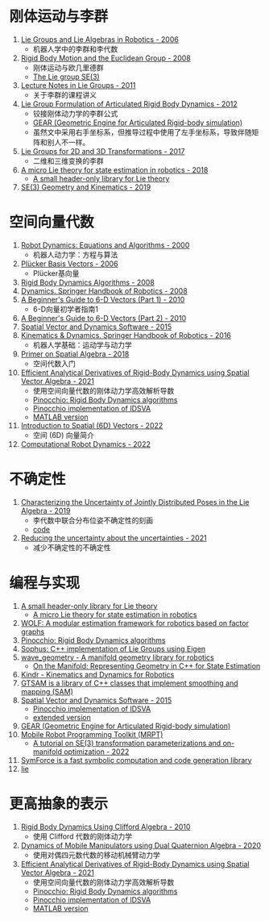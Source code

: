 # 刚体运动与李群

01. [Lie Groups and Lie Algebras in Robotics - 2006](https://www.researchgate.net/publication/226140062_Lie_Groups_and_Lie_Algebras_in_Robotics)
    + 机器人学中的李群和李代数
01. [Rigid Body Motion and the Euclidean Group - 2008](https://www.seas.upenn.edu/~meam620/notes/RigidBodyMotion3.pdf)
    + 刚体运动与欧几里德群
    + [The Lie group SE(3)](https://www.seas.upenn.edu/~meam620/slides/kinematicsI.pdf)
01. [Lecture Notes in Lie Groups - 2011](https://arxiv.org/abs/1104.1106)
    + 关于李群的课程讲义
01. [Lie Group Formulation of Articulated Rigid Body Dynamics - 2012](http://www.cs.cmu.edu/~junggon/tools/liegroupdynamics.pdf)
    + 铰接刚体动力学的李群公式
    + [GEAR (Geometric Engine for Articulated Rigid-body simulation)](http://www.cs.cmu.edu/~junggon/tools/gear.html)
    + 虽然文中采用右手坐标系，但推导过程中使用了左手坐标系，导致伴随矩阵和别人不一样。
01. [Lie Groups for 2D and 3D Transformations - 2017](http://ethaneade.com/lie.pdf)
    + 二维和三维变换的李群
01. [A micro Lie theory for state estimation in robotics - 2018](https://arxiv.org/abs/1812.01537)
    + [A small header-only library for Lie theory](https://github.com/artivis/manif)
01. [SE(3) Geometry and Kinematics - 2019](https://natanaso.github.io/ece276a2019/ref/ECE276A_12_SE3.pdf)

# 空间向量代数

01. [Robot Dynamics: Equations and Algorithms - 2000](http://royfeatherstone.org/abstracts.html#icra2000)
    + 机器人动力学：方程与算法
01. [Plücker Basis Vectors - 2006](http://royfeatherstone.org/abstracts.html#icra2006)
    + Plücker基向量
01. [Rigid Body Dynamics Algorithms - 2008](http://www.springer.com/it/book/9780387743141)
01. [Dynamics. Springer Handbook of Robotics - 2008](https://users.dimi.uniud.it/~antonio.dangelo/Robotica/2019/helper/Handbook-dynamics.pdf)
01. [A Beginner's Guide to 6-D Vectors (Part 1) - 2010](http://dx.doi.org/10.1109/MRA.2010.937853)
    + 6-D向量初学者指南1
01. [A Beginner's Guide to 6-D Vectors (Part 2) - 2010](http://dx.doi.org/10.1109/MRA.2010.939560)
01. [Spatial Vector and Dynamics Software - 2015](http://royfeatherstone.org/spatial/index.html)
01. [Kinematics & Dynamics. Springer Handbook of Robotics - 2016](https://link.springer.com/book/10.1007/978-3-319-32552-1)
    + 机器人学基础：运动学与动力学
01. [Primer on Spatial Algebra - 2018](https://jan.carius.io/assets/spatial_velocities/spatial_velocities.pdf)
    + 空间代数入门
01. [Efficient Analytical Derivatives of Rigid-Body Dynamics using Spatial Vector Algebra - 2021](https://arxiv.org/abs/2105.05102)
    + 使用空间向量代数的刚体动力学高效解析导数
    + [Pinocchio: Rigid Body Dynamics algorithms](https://github.com/stack-of-tasks/pinocchio)
    + [Pinocchio implementation of IDSVA](https://github.com/shubhamsingh91/pinocchio)
    + [MATLAB version](https://github.com/ROAM-Lab-ND/spatial_v2_extended)
01. [Introduction to Spatial (6D) Vectors - 2022](http://royfeatherstone.org/teaching/IntroSpVec2022.zip)
    + 空间 (6D) 向量简介
01. [Computational Robot Dynamics - 2022](http://royfeatherstone.org/teaching/CompuRobDyn2022.zip)

# 不确定性

01. [Characterizing the Uncertainty of Jointly Distributed Poses in the Lie Algebra - 2019](https://arxiv.org/abs/1906.07795)
    + 李代数中联合分布位姿不确定性的刻画
    + [code](https://bitbucket.org/jmangelson/lie)
01. [Reducing the uncertainty about the uncertainties - 2021](https://gtsam.org/2021/02/23/uncertainties-part1.html)
    + 减少不确定性的不确定性

# 编程与实现

01. [A small header-only library for Lie theory](https://github.com/artivis/manif)
    + [A micro Lie theory for state estimation in robotics](https://arxiv.org/abs/1812.01537)
01. [WOLF: A modular estimation framework for robotics based on factor graphs](https://arxiv.org/abs/2110.12919)
01. [Pinocchio: Rigid Body Dynamics algorithms](https://github.com/stack-of-tasks/pinocchio)
01. [Sophus: C++ implementation of Lie Groups using Eigen](https://github.com/strasdat/Sophus)
01. [wave_geometry - A manifold geometry library for robotics](https://github.com/wavelab/wave_geometry)
    + [On the Manifold: Representing Geometry in C++ for State Estimation](https://uwspace.uwaterloo.ca/handle/10012/14264)
01. [Kindr - Kinematics and Dynamics for Robotics](https://github.com/anybotics/kindr)
01. [GTSAM is a library of C++ classes that implement smoothing and mapping (SAM)](https://github.com/borglab/gtsam)
01. [Spatial Vector and Dynamics Software - 2015](http://royfeatherstone.org/spatial/index.html)
    + [Pinocchio implementation of IDSVA](https://github.com/shubhamsingh91/pinocchio)
    + [extended version](https://github.com/ROAM-Lab-ND/spatial_v2_extended)
01. [GEAR (Geometric Engine for Articulated Rigid-body simulation)](http://www.cs.cmu.edu/~junggon/tools/gear.html)
01. [Mobile Robot Programming Toolkit (MRPT)](https://www.mrpt.org/)
    + [A tutorial on SE(3) transformation parameterizations and on-manifold optimization - 2022](https://ingmec.ual.es/~jlblanco/papers/jlblanco2010geometry3D_techrep.pdf)
01. [SymForce is a fast symbolic computation and code generation library](https://github.com/symforce-org/symforce)
01. [lie](https://bitbucket.org/jmangelson/lie)

# 更高抽象的表示

01. [Rigid Body Dynamics Using Clifford Algebra - 2010](https://www.researchgate.net/publication/226467424_Rigid_Body_Dynamics_Using_Clifford_Algebra)
    + 使用 Clifford 代数的刚体动力学
01. [Dynamics of Mobile Manipulators using Dual Quaternion Algebra - 2020](https://arxiv.org/abs/2007.08444)
    + 使用对偶四元数代数的移动机械臂动力学
01. [Efficient Analytical Derivatives of Rigid-Body Dynamics using Spatial Vector Algebra - 2021](https://arxiv.org/abs/2105.05102)
    + 使用空间向量代数的刚体动力学高效解析导数
    + [Pinocchio: Rigid Body Dynamics algorithms](https://github.com/stack-of-tasks/pinocchio)
    + [Pinocchio implementation of IDSVA](https://github.com/shubhamsingh91/pinocchio)
    + [MATLAB version](https://github.com/ROAM-Lab-ND/spatial_v2_extended)


